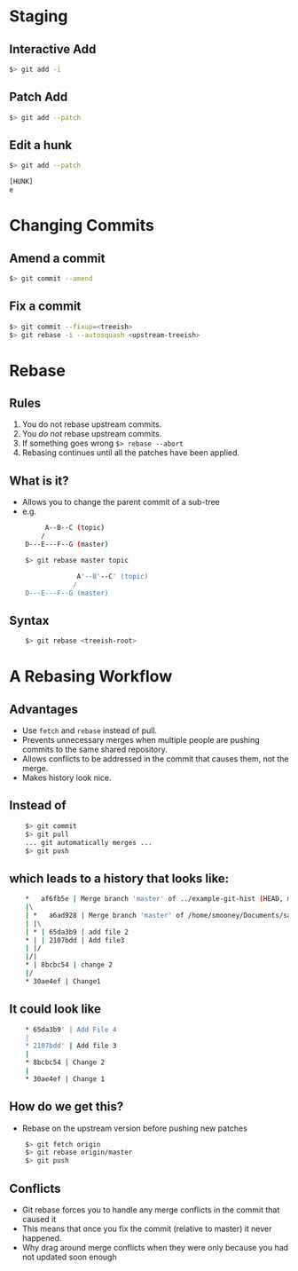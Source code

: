 # Staging

## Interactive Add

````bash
$> git add -i
````

## Patch Add

````bash
$> git add --patch
````

## Edit a hunk

````bash
$> git add --patch

[HUNK]
e

````

# Changing Commits

## Amend a commit

````bash
$> git commit --amend
````

## Fix a commit

````bash
$> git commit --fixup=<treeish>
$> git rebase -i --autosquash <upstream-treeish>
````

# Rebase

## Rules

1. You do not rebase upstream commits.
2. You <em> do not</em> rebase upstream commits.
3. If something goes wrong <code>$> rebase --abort</code>
4. Rebasing continues until all the patches have been applied.


## What is it?

* Allows you to change the parent commit of a sub-tree
* e.g.

````bash
         A--B--C (topic)
        /
    D---E---F--G (master)

    $> git rebase master topic

                 A'--B'--C' (topic)
                /
    D---E---F--G (master)
````

## Syntax

```bash
    $> git rebase <treeish-root>
```

# A Rebasing Workflow

## Advantages

* Use <code>fetch</code> and <code>rebase</code> instead of pull.
* Prevents unnecessary merges when multiple people are pushing commits to the same shared repository.
* Allows conflicts to be addressed in the commit that causes them, not the merge.
* Makes history look nice.

## Instead of

````bash
    $> git commit
    $> git pull
    ... git automatically merges ...
    $> git push
````

## which leads to a history that looks like:

````bash
    *   af6fb5e | Merge branch 'master' of ../example-git-hist (HEAD, master) [S
    |\
    | *   a6ad928 | Merge branch 'master' of /home/smooney/Documents/sai/example
    | |\
    | * | 65da3b9 | add file 2
    * | | 2107bdd | Add file3
    | |/
    |/|
    * | 8bcbc54 | change 2
    |/
    * 30ae4ef | Change1
````

## It could look like

````bash
    * 65da3b9' | Add File 4
    |
    * 2107bdd' | Add file 3
    |
    * 8bcbc54 | Change 2
    |
    * 30ae4ef | Change 1
````

## How do we get this?

* Rebase on the upstream version before pushing new patches

````bash
    $> git fetch origin
    $> git rebase origin/master
    $> git push
````

## Conflicts

* Git rebase forces you to handle any merge conflicts in the commit that caused it
* This means that once you fix the commit (relative to master) it never happened.
* Why drag around merge conflicts when they were only because you had not updated soon enough


